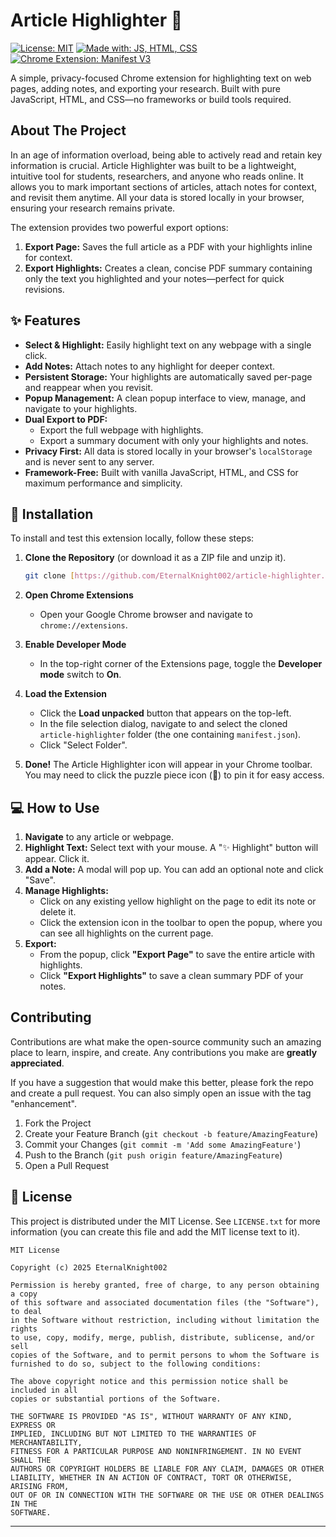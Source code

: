 # Article Highlighter 📝

[![License: MIT](https://img.shields.io/badge/License-MIT-yellow.svg)](https://opensource.org/licenses/MIT)
[![Made with: JS, HTML, CSS](https://img.shields.io/badge/Made%20with-JS%2C%20HTML%2C%20CSS-blue.svg)](https://developer.mozilla.org/)
[![Chrome Extension: Manifest V3](https://img.shields.io/badge/Chrome%20Extension-Manifest%20V3-brightgreen.svg)](https://developer.chrome.com/docs/extensions/mv3/)

A simple, privacy-focused Chrome extension for highlighting text on web pages, adding notes, and exporting your research. Built with pure JavaScript, HTML, and CSS—no frameworks or build tools required.

## About The Project

In an age of information overload, being able to actively read and retain key information is crucial. Article Highlighter was built to be a lightweight, intuitive tool for students, researchers, and anyone who reads online. It allows you to mark important sections of articles, attach notes for context, and revisit them anytime. All your data is stored locally in your browser, ensuring your research remains private.

The extension provides two powerful export options:
1.  **Export Page:** Saves the full article as a PDF with your highlights inline for context.
2.  **Export Highlights:** Creates a clean, concise PDF summary containing only the text you highlighted and your notes—perfect for quick revisions.

## ✨ Features

* **Select & Highlight:** Easily highlight text on any webpage with a single click.
* **Add Notes:** Attach notes to any highlight for deeper context.
* **Persistent Storage:** Your highlights are automatically saved per-page and reappear when you revisit.
* **Popup Management:** A clean popup interface to view, manage, and navigate to your highlights.
* **Dual Export to PDF:**
    * Export the full webpage with highlights.
    * Export a summary document with only your highlights and notes.
* **Privacy First:** All data is stored locally in your browser's `localStorage` and is never sent to any server.
* **Framework-Free:** Built with vanilla JavaScript, HTML, and CSS for maximum performance and simplicity.

## 🚀 Installation

To install and test this extension locally, follow these steps:

1.  **Clone the Repository** (or download it as a ZIP file and unzip it).
    ```sh
    git clone [https://github.com/EternalKnight002/article-highlighter.git](https://github.com/EternalKnight002/article-highlighter.git)
    ```
2.  **Open Chrome Extensions**
    * Open your Google Chrome browser and navigate to `chrome://extensions`.

3.  **Enable Developer Mode**
    * In the top-right corner of the Extensions page, toggle the **Developer mode** switch to **On**.

4.  **Load the Extension**
    * Click the **Load unpacked** button that appears on the top-left.
    * In the file selection dialog, navigate to and select the cloned `article-highlighter` folder (the one containing `manifest.json`).
    * Click "Select Folder".

5.  **Done!** The Article Highlighter icon will appear in your Chrome toolbar. You may need to click the puzzle piece icon (🧩) to pin it for easy access.

## 💻 How to Use

1.  **Navigate** to any article or webpage.
2.  **Highlight Text:** Select text with your mouse. A "✨ Highlight" button will appear. Click it.
3.  **Add a Note:** A modal will pop up. You can add an optional note and click "Save".
4.  **Manage Highlights:**
    * Click on any existing yellow highlight on the page to edit its note or delete it.
    * Click the extension icon in the toolbar to open the popup, where you can see all highlights on the current page.
5.  **Export:**
    * From the popup, click **"Export Page"** to save the entire article with highlights.
    * Click **"Export Highlights"** to save a clean summary PDF of your notes.

## Contributing

Contributions are what make the open-source community such an amazing place to learn, inspire, and create. Any contributions you make are **greatly appreciated**.

If you have a suggestion that would make this better, please fork the repo and create a pull request. You can also simply open an issue with the tag "enhancement".

1.  Fork the Project
2.  Create your Feature Branch (`git checkout -b feature/AmazingFeature`)
3.  Commit your Changes (`git commit -m 'Add some AmazingFeature'`)
4.  Push to the Branch (`git push origin feature/AmazingFeature`)
5.  Open a Pull Request

## 📜 License

This project is distributed under the MIT License. See `LICENSE.txt` for more information (you can create this file and add the MIT license text to it).

```text
MIT License

Copyright (c) 2025 EternalKnight002

Permission is hereby granted, free of charge, to any person obtaining a copy
of this software and associated documentation files (the "Software"), to deal
in the Software without restriction, including without limitation the rights
to use, copy, modify, merge, publish, distribute, sublicense, and/or sell
copies of the Software, and to permit persons to whom the Software is
furnished to do so, subject to the following conditions:

The above copyright notice and this permission notice shall be included in all
copies or substantial portions of the Software.

THE SOFTWARE IS PROVIDED "AS IS", WITHOUT WARRANTY OF ANY KIND, EXPRESS OR
IMPLIED, INCLUDING BUT NOT LIMITED TO THE WARRANTIES OF MERCHANTABILITY,
FITNESS FOR A PARTICULAR PURPOSE AND NONINFRINGEMENT. IN NO EVENT SHALL THE
AUTHORS OR COPYRIGHT HOLDERS BE LIABLE FOR ANY CLAIM, DAMAGES OR OTHER
LIABILITY, WHETHER IN AN ACTION OF CONTRACT, TORT OR OTHERWISE, ARISING FROM,
OUT OF OR IN CONNECTION WITH THE SOFTWARE OR THE USE OR OTHER DEALINGS IN THE
SOFTWARE.
```

---
